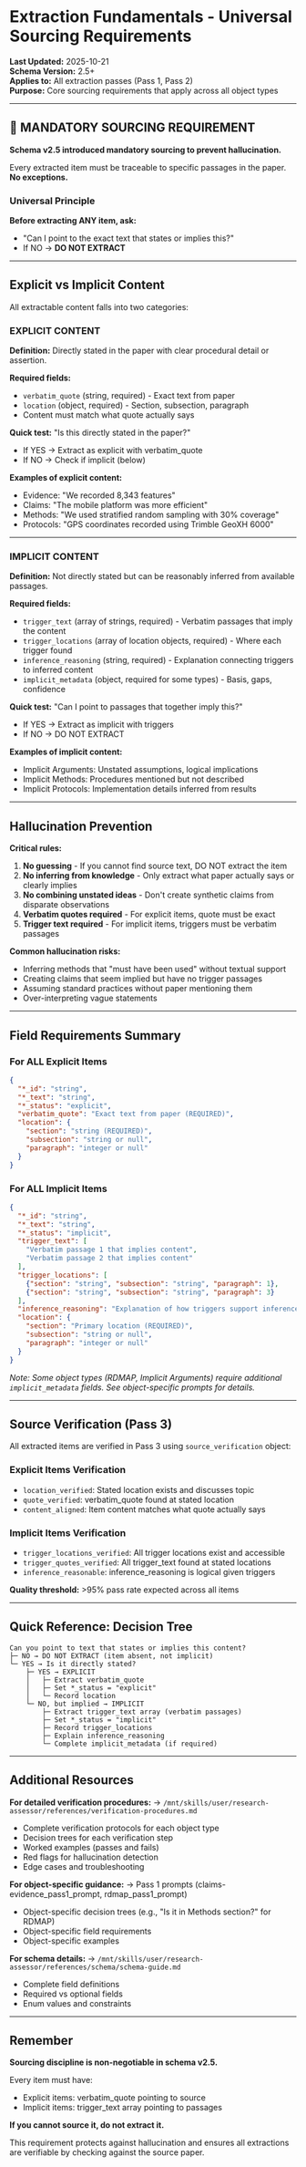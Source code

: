# Extraction Fundamentals - Universal Sourcing Requirements

**Last Updated:** 2025-10-21  
**Schema Version:** 2.5+  
**Applies to:** All extraction passes (Pass 1, Pass 2)  
**Purpose:** Core sourcing requirements that apply across all object types

---

## 🚨 MANDATORY SOURCING REQUIREMENT

**Schema v2.5 introduced mandatory sourcing to prevent hallucination.**

Every extracted item must be traceable to specific passages in the paper. **No exceptions.**

### Universal Principle

**Before extracting ANY item, ask:**
- "Can I point to the exact text that states or implies this?"
- If NO → **DO NOT EXTRACT**

---

## Explicit vs Implicit Content

All extractable content falls into two categories:

### EXPLICIT CONTENT
**Definition:** Directly stated in the paper with clear procedural detail or assertion.

**Required fields:**
- `verbatim_quote` (string, required) - Exact text from paper
- `location` (object, required) - Section, subsection, paragraph
- Content must match what quote actually says

**Quick test:** "Is this directly stated in the paper?"
- If YES → Extract as explicit with verbatim_quote
- If NO → Check if implicit (below)

**Examples of explicit content:**
- Evidence: "We recorded 8,343 features"
- Claims: "The mobile platform was more efficient"
- Methods: "We used stratified random sampling with 30% coverage"
- Protocols: "GPS coordinates recorded using Trimble GeoXH 6000"

---

### IMPLICIT CONTENT
**Definition:** Not directly stated but can be reasonably inferred from available passages.

**Required fields:**
- `trigger_text` (array of strings, required) - Verbatim passages that imply the content
- `trigger_locations` (array of location objects, required) - Where each trigger found
- `inference_reasoning` (string, required) - Explanation connecting triggers to inferred content
- `implicit_metadata` (object, required for some types) - Basis, gaps, confidence

**Quick test:** "Can I point to passages that together imply this?"
- If YES → Extract as implicit with triggers
- If NO → DO NOT EXTRACT

**Examples of implicit content:**
- Implicit Arguments: Unstated assumptions, logical implications
- Implicit Methods: Procedures mentioned but not described
- Implicit Protocols: Implementation details inferred from results

---

## Hallucination Prevention

**Critical rules:**

1. **No guessing** - If you cannot find source text, DO NOT extract the item
2. **No inferring from knowledge** - Only extract what paper actually says or clearly implies
3. **No combining unstated ideas** - Don't create synthetic claims from disparate observations
4. **Verbatim quotes required** - For explicit items, quote must be exact
5. **Trigger text required** - For implicit items, triggers must be verbatim passages

**Common hallucination risks:**
- Inferring methods that "must have been used" without textual support
- Creating claims that seem implied but have no trigger passages
- Assuming standard practices without paper mentioning them
- Over-interpreting vague statements

---

## Field Requirements Summary

### For ALL Explicit Items
```json
{
  "*_id": "string",
  "*_text": "string", 
  "*_status": "explicit",
  "verbatim_quote": "Exact text from paper (REQUIRED)",
  "location": {
    "section": "string (REQUIRED)",
    "subsection": "string or null",
    "paragraph": "integer or null"
  }
}
```

### For ALL Implicit Items
```json
{
  "*_id": "string",
  "*_text": "string",
  "*_status": "implicit",
  "trigger_text": [
    "Verbatim passage 1 that implies content",
    "Verbatim passage 2 that implies content"
  ],
  "trigger_locations": [
    {"section": "string", "subsection": "string", "paragraph": 1},
    {"section": "string", "subsection": "string", "paragraph": 3}
  ],
  "inference_reasoning": "Explanation of how triggers support inference (REQUIRED)",
  "location": {
    "section": "Primary location (REQUIRED)",
    "subsection": "string or null", 
    "paragraph": "integer or null"
  }
}
```

*Note: Some object types (RDMAP, Implicit Arguments) require additional `implicit_metadata` fields. See object-specific prompts for details.*

---

## Source Verification (Pass 3)

All extracted items are verified in Pass 3 using `source_verification` object:

### Explicit Items Verification
- `location_verified`: Stated location exists and discusses topic
- `quote_verified`: verbatim_quote found at stated location
- `content_aligned`: Item content matches what quote actually says

### Implicit Items Verification
- `trigger_locations_verified`: All trigger locations exist and accessible
- `trigger_quotes_verified`: All trigger_text found at stated locations  
- `inference_reasonable`: inference_reasoning is logical given triggers

**Quality threshold:** >95% pass rate expected across all items

---

## Quick Reference: Decision Tree

```
Can you point to text that states or implies this content?
├─ NO → DO NOT EXTRACT (item absent, not implicit)
└─ YES → Is it directly stated?
    ├─ YES → EXPLICIT
    │   ├─ Extract verbatim_quote
    │   ├─ Set *_status = "explicit"
    │   └─ Record location
    └─ NO, but implied → IMPLICIT
        ├─ Extract trigger_text array (verbatim passages)
        ├─ Set *_status = "implicit"
        ├─ Record trigger_locations
        ├─ Explain inference_reasoning
        └─ Complete implicit_metadata (if required)
```

---

## Additional Resources

**For detailed verification procedures:**
→ `/mnt/skills/user/research-assessor/references/verification-procedures.md`
- Complete verification protocols for each object type
- Decision trees for each verification step
- Worked examples (passes and fails)
- Red flags for hallucination detection
- Edge cases and troubleshooting

**For object-specific guidance:**
→ Pass 1 prompts (claims-evidence_pass1_prompt, rdmap_pass1_prompt)
- Object-specific decision trees (e.g., "Is it in Methods section?" for RDMAP)
- Object-specific field requirements
- Object-specific examples

**For schema details:**
→ `/mnt/skills/user/research-assessor/references/schema/schema-guide.md`
- Complete field definitions
- Required vs optional fields
- Enum values and constraints

---

## Remember

**Sourcing discipline is non-negotiable in schema v2.5.**

Every item must have:
- Explicit items: verbatim_quote pointing to source
- Implicit items: trigger_text array pointing to passages

**If you cannot source it, do not extract it.**

This requirement protects against hallucination and ensures all extractions are verifiable by checking against the source paper.

